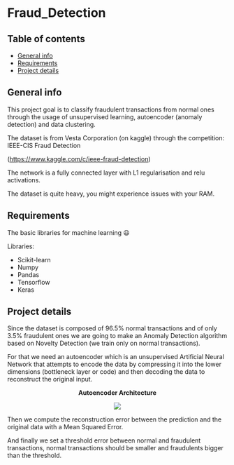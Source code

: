# Fraud_Detection

## Table of contents
* [General info](#general-info)
* [Requirements](#requirements)
* [Project details](#project-details)

## General info

This project goal is to classify fraudulent transactions from normal ones through the usage of unsupervised learning, autoencoder (anomaly detection) and data clustering.

The dataset is from Vesta Corporation (on kaggle) through the competition: IEEE-CIS Fraud Detection

(https://www.kaggle.com/c/ieee-fraud-detection)

The network is a fully connected layer with L1 regularisation and relu activations.

The dataset is quite heavy, you might experience issues with your RAM.

## Requirements

The basic libraries for machine learning 😃

Libraries:
* Scikit-learn
* Numpy
* Pandas
* Tensorflow
* Keras

## Project details

Since the dataset is composed of 96.5% normal transactions and of only 3.5% fraudulent ones we are going to make an Anomaly Detection algorithm based on Novelty Detection (we train only on normal transactions).

For that we need an autoencoder which is an unsupervised Artificial Neural Network that attempts to encode the data by compressing it into the lower dimensions (bottleneck layer or code) and then decoding the data to reconstruct the original input.

<p align="center"> <b>Autoencoder Architecture</b> </p>
<p align="center">
<img src="https://user-images.githubusercontent.com/65224852/143266758-c5f101bc-1787-4694-a30c-596f8b5df599.png">
</p>

Then we compute the reconstruction error between the prediction and the original data with a Mean Squared Error.

And finally we set a threshold error between normal and fraudulent transactions, normal transactions should be smaller and fraudulents bigger than the threshold.
